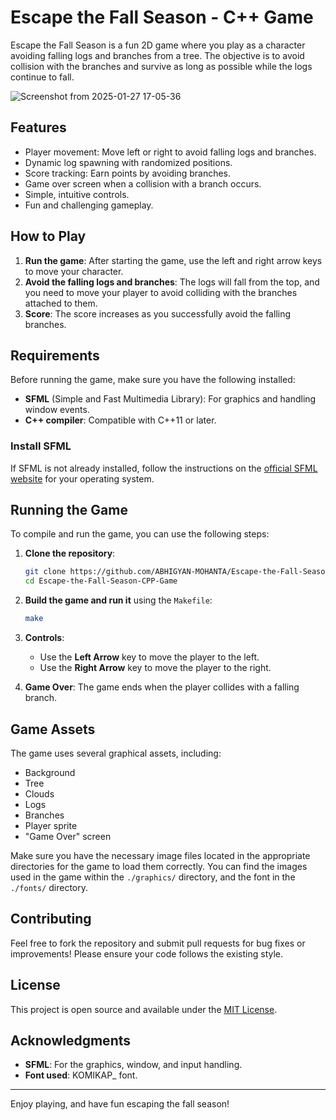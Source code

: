 # Escape the Fall Season - C++ Game

Escape the Fall Season is a fun 2D game where you play as a character avoiding falling logs and branches from a tree. The objective is to avoid collision with the branches and survive as long as possible while the logs continue to fall.

![Screenshot from 2025-01-27 17-05-36](https://github.com/user-attachments/assets/dc3974ba-fdcd-49b9-970c-8a7f163e6fc0)

## Features

- Player movement: Move left or right to avoid falling logs and branches.
- Dynamic log spawning with randomized positions.
- Score tracking: Earn points by avoiding branches.
- Game over screen when a collision with a branch occurs.
- Simple, intuitive controls.
- Fun and challenging gameplay.

## How to Play

1. **Run the game**: After starting the game, use the left and right arrow keys to move your character.
2. **Avoid the falling logs and branches**: The logs will fall from the top, and you need to move your player to avoid colliding with the branches attached to them.
3. **Score**: The score increases as you successfully avoid the falling branches.

## Requirements

Before running the game, make sure you have the following installed:

- **SFML** (Simple and Fast Multimedia Library): For graphics and handling window events.
- **C++ compiler**: Compatible with C++11 or later.
  
### Install SFML

If SFML is not already installed, follow the instructions on the [official SFML website](https://www.sfml-dev.org/download.php) for your operating system.

## Running the Game

To compile and run the game, you can use the following steps:

1. **Clone the repository**:
   ```bash
   git clone https://github.com/ABHIGYAN-MOHANTA/Escape-the-Fall-Season-CPP-Game.git
   cd Escape-the-Fall-Season-CPP-Game
   ```

2. **Build the game and run it** using the `Makefile`:
   ```bash
   make
   ```

3. **Controls**:
   - Use the **Left Arrow** key to move the player to the left.
   - Use the **Right Arrow** key to move the player to the right.

4. **Game Over**: The game ends when the player collides with a falling branch.

## Game Assets

The game uses several graphical assets, including:
- Background
- Tree
- Clouds
- Logs
- Branches
- Player sprite
- "Game Over" screen

Make sure you have the necessary image files located in the appropriate directories for the game to load them correctly. You can find the images used in the game within the `./graphics/` directory, and the font in the `./fonts/` directory.

## Contributing

Feel free to fork the repository and submit pull requests for bug fixes or improvements! Please ensure your code follows the existing style.

## License

This project is open source and available under the [MIT License](LICENSE).

## Acknowledgments

- **SFML**: For the graphics, window, and input handling.
- **Font used**: KOMIKAP_ font.

---

Enjoy playing, and have fun escaping the fall season!
